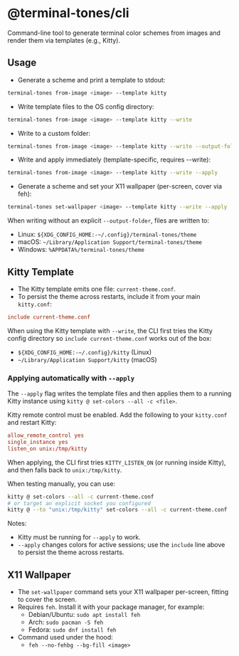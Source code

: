 # @terminal-tones/cli

Command-line tool to generate terminal color schemes from images and render them via templates (e.g., Kitty).

## Usage

- Generate a scheme and print a template to stdout:

```sh
terminal-tones from-image <image> --template kitty
```

- Write template files to the OS config directory:

```sh
terminal-tones from-image <image> --template kitty --write
```

- Write to a custom folder:

```sh
terminal-tones from-image <image> --template kitty --write --output-folder ./my-themes
```

- Write and apply immediately (template-specific, requires --write):

```sh
terminal-tones from-image <image> --template kitty --write --apply
```

- Generate a scheme and set your X11 wallpaper (per-screen, cover via feh):

```sh
terminal-tones set-wallpaper <image> --template kitty --write --apply
```

When writing without an explicit `--output-folder`, files are written to:

- Linux: `${XDG_CONFIG_HOME:-~/.config}/terminal-tones/theme`
- macOS: `~/Library/Application Support/terminal-tones/theme`
- Windows: `%APPDATA%/terminal-tones/theme`

## Kitty Template

- The Kitty template emits one file: `current-theme.conf`.
- To persist the theme across restarts, include it from your main `kitty.conf`:

```conf
include current-theme.conf
```

When using the Kitty template with `--write`, the CLI first tries the Kitty config directory so `include current-theme.conf` works out of the box:

- `${XDG_CONFIG_HOME:-~/.config}/kitty` (Linux)
- `~/Library/Application Support/kitty` (macOS)

### Applying automatically with `--apply`

The `--apply` flag writes the template files and then applies them to a running Kitty instance using `kitty @ set-colors --all -c <file>`.

Kitty remote control must be enabled. Add the following to your `kitty.conf` and restart Kitty:

```conf
allow_remote_control yes
single_instance yes
listen_on unix:/tmp/kitty
```

When applying, the CLI first tries `KITTY_LISTEN_ON` (or running inside Kitty), and then falls back to `unix:/tmp/kitty`.

When testing manually, you can use:

```sh
kitty @ set-colors --all -c current-theme.conf
# or target an explicit socket you configured
kitty @ --to "unix:/tmp/kitty" set-colors --all -c current-theme.conf
```

Notes:

- Kitty must be running for `--apply` to work.
- `--apply` changes colors for active sessions; use the `include` line above to persist the theme across restarts.

## X11 Wallpaper

- The `set-wallpaper` command sets your X11 wallpaper per-screen, fitting to cover the screen.
- Requires `feh`. Install it with your package manager, for example:
  - Debian/Ubuntu: `sudo apt install feh`
  - Arch: `sudo pacman -S feh`
  - Fedora: `sudo dnf install feh`
- Command used under the hood:
  - `feh --no-fehbg --bg-fill <image>`

